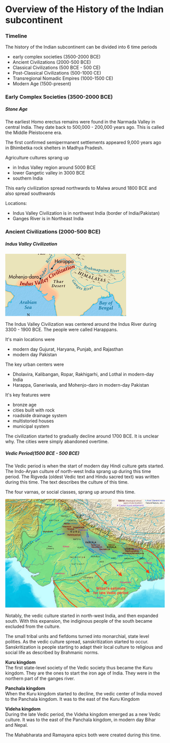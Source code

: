 Overview of the History of the Indian subcontinent
===================================================

### Timeline

The history of the Indian subcontinent can be divided into 6 time periods
* early complex societies (3500-2000 BCE)
* Ancient Civilizations (2000-500 BCE)
* Classical Civilizations (500 BCE - 500 CE)
* Post-Classical Civilizations (500-1000 CE)
* Transregional Nomadic Empires (1000-1500 CE)
* Modern Age (1500-present)

### Early Complex Societies (3500-2000 BCE)

##### Stone Age
The earliest Homo erectus remains were found in the Narmada Valley in central India. They date back to 500,000 - 200,000 years ago. This is called the Middle Pleistocene era.

The first confirmed semipermanent settlements appeared 9,000 years ago in Bhimbetka rock shelters in Madhya Pradesh.

Agriculture cultures sprang up
* in Indus Valley region around 5000 BCE
* lower Gangetic valley in 3000 BCE
* southern India


This early civilization spread northwards to Malwa around 1800 BCE and also spread southwards

Locations:
* Indus Valley Civilization is in northwest India (border of India/Pakistan)
* Ganges River is in Northeast India


### Ancient Civilizations (2000-500 BCE)

##### Indus Valley Civilization
![](overview-images/5483547a4fb8cab6039d5c85e3af1e68.png)

The Indus Valley Civilization was centered around the Indus River during 3300 - 1900 BCE. The people were called Harappans.

It's main locations were
* modern day Gujurat, Haryana, Punjab, and Rajasthan
* modern day Pakistan

The key urban centers were
* Dholavira, Kalibangan, Ropar, Rakhigarhi, and Lothal in modern-day India
* Harappa, Ganeriwala, and Mohenjo-daro in modern-day Pakistan

It's key features were
* bronze age
* cities built with rock
* roadside drainage system
* multistoried houses
* municipal system

The civilization started to gradually decline around 1700 BCE. It is unclear why. The cities were simply abandoned overtime.


##### Vedic Period(1500 BCE - 500 BCE)
The Vedic period is when the start of modern day Hindi culture gets started. The Indo-Aryan culture of north-west India sprang up during this time period. The Rigveda (oldest Vedic text and Hindu sacred text) was written during this time. The text describes the culture of this time.

The four varnas, or social classes, sprang up around this time.

![](overview-images/527e7777ec0f53cd90ef39eab32ab3e7.png)

Notably, the vedic culture started in north-west India, and then expanded south. With this expansion, the indiginous people of the south became excluded from the culture.

The small tribal units and fiefdoms turned into monarchial, state level polities. As the vedic culture spread, sanskritization started to occur. Sanskritization is people starting to adapt their local culture to religious and social life as described by Brahmanic norms.

**Kuru kingdom**  
The first state-level society of the Vedic society thus became the Kuru kingdom. They are the ones to start the iron age of India. They were in the northern part of the ganges river.

**Panchala kingdom**  
When the Kuru kingdom started to decline, the vedic center of India moved to the Panchala kingdom. It was to the east of the Kuru Kingdom    

**Videha kingdom**  
During the late Vedic period, the Videha kingdom emerged as a new Vedic culture. It was to the east of the Panchala kingdom, in modern day Bihar and Nepal.

The Mahabharata and Ramayana epics both were created during this time.
